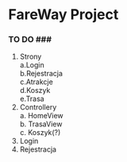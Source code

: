 # FareWay Project

### TO DO ###<br />
1. Strony<br />
  a.Login<br />
  b.Rejestracja<br />
  c.Atrakcje<br />
  d.Koszyk<br />
  e.Trasa<br />
2. Controllery<br />
  a. HomeView<br />
  b. TrasaView<br />
  c. Koszyk(?)<br />
3. Login<br />
4. Rejestracja<br />

